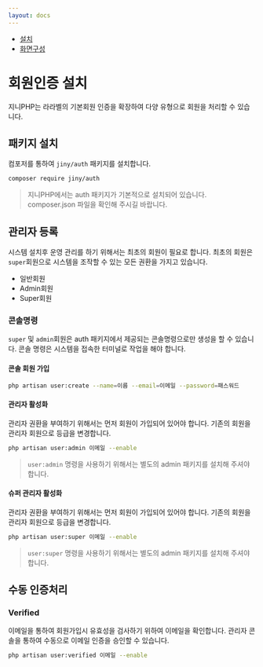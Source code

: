 ```yaml
---
layout: docs
---
```


* [설치](./setup)
* [화면구성](./view)

# 회원인증 설치
지니PHP는 라라벨의 기본회원 인증을 확장하여 다양 유형으로 회원을 처리할 수 있습니다.  

## 패키지 설치
컴포저를 통하여 `jiny/auth` 패키지를 설치합니다.

```bash
composer require jiny/auth
```
> 지니PHP에서는 auth 패키지가 기본적으로 설치되어 있습니다. composer.json 파일을 확인해 주시길 바랍니다.

## 관리자 등록
시스템 설치후 운영 관리를 하기 위해서는 최초의 회원이 필요로 합니다. 최초의 회원은 `super`회원으로 시스템을 조작할 수 있는 모든 권환을 가지고 있습니다.

* 일반회원
* Admin회원
* Super회원

### 콘솔명령
`super` 및 `admin`회원은 auth 패키지에서 제공되는 콘솔명령으로만 생성을 할 수 있습니다. 콘솔 명령은 시스템을 접속한 터미널로 작업을 해야 합니다.

#### 콘솔 회원 가입
```bash
php artisan user:create --name=이름 --email=이메일 --password=패스워드
```

#### 관리자 활성화
관리자 권환을 부여하기 위해서는 먼저 회원이 가입되어 있어야 합니다. 기존의 회원을 관리자 회원으로 등급을 변경합니다.

```bash
php artisan user:admin 이메일 --enable
```
> `user:admin` 명령을 사용하기 위해서는 별도의 admin 패키지를 설치해 주셔야 합니다.

#### 슈퍼 관리자 활성화
관리자 권환을 부여하기 위해서는 먼저 회원이 가입되어 있어야 합니다. 기존의 회원을 관리자 회원으로 등급을 변경합니다.

```bash
php artisan user:super 이메일 --enable
```
> `user:super` 명령을 사용하기 위해서는 별도의 admin 패키지를 설치해 주셔야 합니다.

## 수동 인증처리

### Verified
이메일을 통하여 회원가입시 유효성을 검사하기 위하여 이메일을 확인합니다. 관리자 콘솔을 통하여 수동으로 이메일 인증을 승인할 수 있습니다.

```bash
php artisan user:verified 이메일 --enable
```

